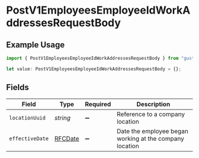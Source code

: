 # PostV1EmployeesEmployeeIdWorkAddressesRequestBody

## Example Usage

```typescript
import { PostV1EmployeesEmployeeIdWorkAddressesRequestBody } from "gusto-embedded/models/operations";

let value: PostV1EmployeesEmployeeIdWorkAddressesRequestBody = {};
```

## Fields

| Field                                                   | Type                                                    | Required                                                | Description                                             |
| ------------------------------------------------------- | ------------------------------------------------------- | ------------------------------------------------------- | ------------------------------------------------------- |
| `locationUuid`                                          | *string*                                                | :heavy_minus_sign:                                      | Reference to a company location                         |
| `effectiveDate`                                         | [RFCDate](../../types/rfcdate.md)                       | :heavy_minus_sign:                                      | Date the employee began working at the company location |